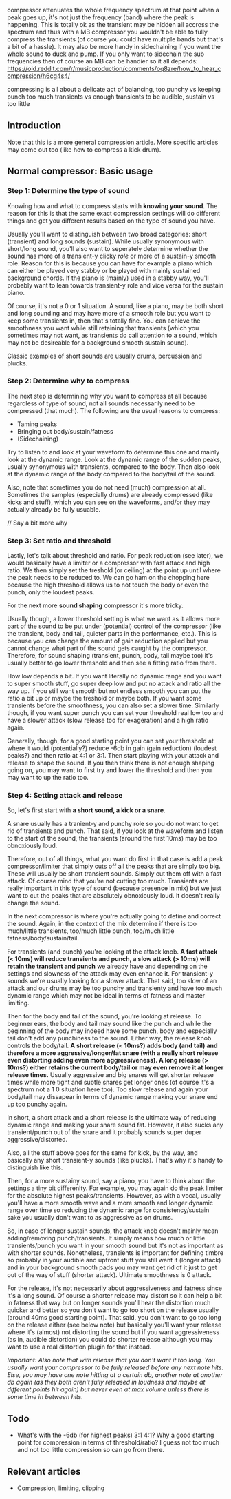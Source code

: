 compressor attenuates the whole frequency spectrum at that point when a peak goes up, it's not just the frequency (band) where the peak is happening. This is totally ok as the transient may be hidden all accross the spectrum and thus with a MB compressor you wouldn't be able to fully compress the transients (of course you could have multiple bands but that's a bit of a hassle). It may also be more handy in sidechaining if you want the whole sound to duck and pump. If you only want to sidechain the sub frequencies then of course an MB can be handier so it all depends:
https://old.reddit.com/r/musicproduction/comments/oq8zre/how_to_hear_compression/h6cg4s4/

compressing is all about a delicate act of balancing, too punchy vs keeping punch too much transients vs enough transients to be audible, sustain vs too little

## Introduction
Note that this is a more general compression article. More specific articles may come out too (like how to compress a kick drum).

## Normal compressor: Basic usage
### Step 1: Determine the type of sound
Knowing how and what to compress starts with **knowing your sound**. The reason for this is that the same exact compression settings will do different things and get you different results based on the type of sound you have.

Usually you'll want to distinguish between two broad categories: short (transient) and long sounds (sustain). While usually synonymous with short/long sound, you'll also want to seperately determine whether the sound has more of a transient-y clicky *role* or more of a sustain-y smooth role. Reason for this is because you can have for example a piano which can either be played very stabby or be played with mainly sustained background chords. If the piano is (mainly) used in a stabby way, you'll probably want to lean towards transient-y role and vice versa for the sustain piano.

Of course, it's not a 0 or 1 situation. A sound, like a piano, may be both short and long sounding and may have more of a smooth role but you want to keep some transients in, then that's totally fine. You can achieve the smoothness you want while still retaining that transients (which you sometimes may not want, as transients do call attention to a sound, which may not be desireable for a background smooth sustain sound).

Classic examples of short sounds are usually drums, percussion and plucks.

### Step 2: Determine why to compress
The next step is determining why you want to compress at all because regardless of type of sound, not all sounds necessarily need to be compressed (that much). The following are the usual reasons to compress:
- Taming peaks
- Bringing out body/sustain/fatness
- (Sidechaining)

Try to listen to and look at your waveform to determine this one and mainly look at the dynamic range. Look at the dynamic range of the sudden peaks, usually synonymous with transients, compared to the body. Then also look at the dynamic range of the body compared to the body/tail of the sound.

Also, note that sometimes you do not need (much) compression at all. Sometimes the samples (especially drums) are already compressed (like kicks and stuff), which you can see on the waveforms, and/or they may actually already be fully usuable.

// Say a bit more why

### Step 3: Set ratio and threshold
Lastly, let's talk about threshold and ratio. For peak reduction (see later), we would basically have a limiter or a compressor with fast attack and high ratio. We then simply set the treshold (or ceiling) at the point up until where the peak needs to be reduced to. We can go ham on the chopping here because the high threshold allows us to not touch the body or even the punch, only the loudest peaks.

For the next more **sound shaping** compressor it's more tricky.

Usually though, a lower threshold setting is what we want as it allows more part of the sound to be put under (potential) control of the compressor (like the transient, body and tail, quieter parts in the performance, etc.). This is because you can change the amount of gain reduction applied but you cannot change what part of the sound gets caught by the compressor. Therefore, for sound shaping (transient, punch, body, tail maybe too) it's usually better to go lower threshold and then see a fitting ratio from there. 

How low depends a bit. If you want literally no dynamic range and you want to super smooth stuff, go super deep low and put no attack and ratio all the way up. If you still want smooth but not endless smooth you can put the ratio a bit up or maybe the treshold or maybe both. If you want some transients before the smoothness, you can also set a slower time. Similarly though, if you want super punch you can set your threshold real low too and have a slower attack (slow release too for exageration) and a high ratio again. 

Generally, though, for a good starting point you can set your threshold at where it would (potentially?) reduce -6db in gain (gain reduction) (loudest peaks?) and then ratio at 4:1 or 3:1. Then start playing with your attack and release to shape the sound. If you then think there is not enough shaping going on, you may want to first try and lower the threshold and then you may want to up the ratio too. 

### Step 4: Setting attack and release
So, let's first start with **a short sound, a kick or a snare**. 

A snare usually has a tranient-y and punchy role so you do not want to get rid of transients and punch. That said, if you look at the waveform and listen to the start of the sound, the transients (around the first 10ms) may be too obnoxiously loud.

Therefore, out of all things, what you want do first in that case is add a peak compressor/limiter that simply cuts off all the peaks that are simply too big. These will usually be short transient sounds. Simply cut them off with a fast attack. Of course mind that you're not cutting too much. Transients are really important in this type of sound (because presence in mix) but we just want to cut the peaks that are absolutely obnoxiously loud. It doesn't really change the sound.

In the next compressor is where you're actually going to define and correct the sound. Again, in the context of the mix determine if there is too much/little transients, too/much little punch, too/much little fatness/body/sustain/tail. 

For transients (and punch) you're looking at the attack knob. **A fast attack (< 10ms) will reduce transients and punch, a slow attack (> 10ms) will retain the transient and punch** we already have and depending on the settings and slowness of the attack may even enhance it. For transient-y sounds we're usually looking for a slower attack. That said, too slow of an attack and our drums may be too punchy and transienty and have too much dynamic range which may not be ideal in terms of fatness and master limiting.

Then for the body and tail of the sound, you're looking at release. To beginner ears, the body and tail may sound like the punch and while the beginning of the body may indeed have some punch, body and especially tail don't add any punchiness to the sound. Either way, the release knob controls the body/tail. **A short release (< 10ms?) adds body (and tail) and therefore a more aggressive/longer/fat snare (with a really short release even distorting adding even more aggressiveness). A long release (> 10ms?) either retains the current body/tail or may even remove it at longer release times.** Usually aggressive and big snares will get shorter release times while more tight and subtle snares get longer ones (of course it's a spectrum not a 1 0 situation here too). Too slow release and again your body/tail may dissapear in terms of dynamic range making your snare end up too punchy again.

In short, a short attack and a short release is the ultimate way of reducing dynamic range and making your snare sound fat. However, it also sucks any transient/punch out of the snare and it probably sounds super duper aggressive/distorted.

Also, all the stuff above goes for the same for kick, by the way, and basically any short transient-y sounds (like plucks). That's why it's handy to distinguish like this.

Then, for a more sustainy sound, say a piano, you have to think about the settings a tiny bit differenlty. For example, you may again do the peak limiter for the absolute highest peaks/transients. However, as with a vocal, usually you'll have a more smooth wave and a more smooth and longer dynamic range over time so reducing the dynamic range for consistency/sustain sake you usually don't want to as aggressive as on drums.

So, in case of longer sustain sounds, the attack knob doesn't mainly mean adding/removing punch/transients. It simply means how much or little transients/punch you want in your smooth sound but it's not as important as with shorter sounds. Nonetheless, transients is important for defining timbre so probably in your audible and upfront stuff you still want it (longer attack) and in your background smooth pads you may want get rid of it just to get out of the way of stuff (shorter attack). Ultimate smoothness is 0 attack.

For the release, it's not necessarily about aggressiveness and fatness since it's a long sound. Of course a shorter release may distort so it can help a bit in fatness that way but on longer sounds you'll hear the distortion much quicker and better so you don't want to go too short on the release usually (around 40ms good starting point). That said, you don't want to go too long on the release either (see below note) but basically you'll want your release where it's (almost) not distorting the sound but if you want aggressiveness (as in, audible distortion) you could do shorter release although you may want to use a real distortion plugin for that instead.

*Important: Also note that with release that you don't want it too long. You usually want your compressor to be fully released before any next note hits. Else, you may have one note hitting at a certain db, another note at another db again (as they both aren't fully released in loudness and maybe at different points hit again) but never even at max volume unless there is some time in between hits.*

## Todo
- What's with the -6db (for highest peaks) 3:1 4:1? Why a good starting point for compression in terms of threshold/ratio? I guess not too much and not too little compression so can go from there.

## Relevant articles
- Compression, limiting, clipping

